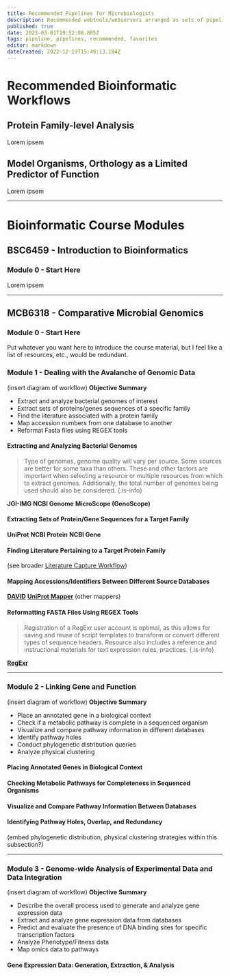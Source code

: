 ```yaml
---
title: Recommended Pipelines for Microbiologists
description: Recommended webtools/webservers arranged as sets of pipelines designed to improve accessibility, reproducibility, and useability of bioinformatics approaches with the experimental microbiologist in mind.
published: true
date: 2023-03-01T19:52:08.805Z
tags: pipeline, pipelines, recommended, favorites
editor: markdown
dateCreated: 2022-12-19T15:49:13.184Z
---
```


# Recommended Bioinformatic Workflows
## Protein Family-level Analysis
Lorem ipsem
## Model Organisms, Orthology as a Limited Predictor of Function
Lorem ipsem

---

# Bioinformatic Course Modules

## BSC6459 - Introduction to Bioinformatics
### Module 0 - Start Here
Lorem ipsem


---


## MCB6318 - Comparative Microbial Genomics
### Module 0 - Start Here
Put whatever you want here to introduce the course material, but I feel like a list of resources, etc., would be redundant.

### Module 1 - Dealing with the Avalanche of Genomic Data
(insert diagram of workflow)
**Objective Summary**
- Extract and analyze bacterial genomes of interest 
- Extract sets of proteins/genes sequences of a specific family
- Find the literature associated with a protein family
- Map accession numbers from one database to another
- Reformat Fasta files using REGEX  tools


#### Extracting and Analyzing Bacterial Genomes

> Type of genomes, genome quality will vary per source. Some sources are better for some taxa than others. These and other factors are important when selecting a resource or multiple resources from which to extract genomes. Additionally, the total number of genomes being used should also be considered.
{.is-info}

**JGI-IMG**
**NCBI Genome**
**MicroScope (GenoScope)**



#### Extracting Sets of Protein/Gene Sequences for a Target Family

**UniProt**
**NCBI Protein**
**NCBI Gene**

#### Finding Literature Pertaining to a Target Protein Family
(see broader [Literature Capture Workflow](link))

#### Mapping Accessions/Identifiers Between Different Source Databases

[**DAVID**](https://david.ncifcrf.gov/conversion.jsp)
[**UniProt Mapper**](https://www.uniprot.org/id-mapping)
(other mappers)

#### Reformatting FASTA Files Using REGEX Tools
> Registration of a RegExr user account is optimal, as this allows for saving and reuse of script templates to transform or convert different types of sequence headers. Resource also includes a reference and instructional materials for text expression rules, practices.
{.is-info}

[**RegExr**](https://regexr.com)


---

### Module 2 - Linking Gene and Function
(insert diagram of workflow)
**Objective Summary**
- Place an annotated gene in a biological context
- Check if a metabolic pathway is complete in a sequenced organism
- Visualize and compare pathway information in different databases
- Identify pathway holes
- Conduct phylogenetic distribution queries
- Analyze physical clustering

#### Placing Annotated Genes in Biological Context

#### Checking Metabolic Pathways for Completeness in Sequenced Organisms

#### Visualize and Compare Pathway Information Between Databases

#### Identifying Pathway Holes, Overlap, and Redundancy
(embed phylogenetic distribution, physical clustering strategies within this subsection?)

---
### Module 3 - Genome-wide Analysis of Experimental Data and Data Integration

(insert diagram of workflow)
**Objective Summary**
- Describe the overall process used to generate and analyze gene expression data
- Extract and analyze gene expression data from databases
- Predict and evaluate the presence of DNA binding sites for specific transcription factors
- Analyze Phenotype/Fitness data
- Map omics data to pathways

#### Gene Expression Data: Generation, Extraction, & Analysis

#### 
